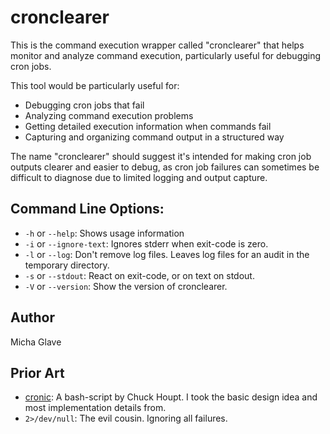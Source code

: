 # cronclearer

This is the command execution wrapper called "cronclearer" that helps monitor and analyze
command execution, particularly useful for debugging cron jobs.

This tool would be particularly useful for:
- Debugging cron jobs that fail
- Analyzing command execution problems
- Getting detailed execution information when commands fail
- Capturing and organizing command output in a structured way

The name "cronclearer" should suggest it's intended for making cron job outputs clearer and
easier to debug, as cron job failures can sometimes be difficult to diagnose due to limited
logging and output capture.

## Command Line Options:

   - `-h` or `--help`: Shows usage information
   - `-i` or `--ignore-text`: Ignores stderr when exit-code is zero.
   - `-l` or `--log`: Don't remove log files. Leaves log files for an audit in the temporary directory.
   - `-s` or `--stdout`: React on exit-code, or on text on stdout.
   - `-V` or `--version`: Show the version of cronclearer.

## Author

Micha Glave

## Prior Art

* [cronic](https://habilis.net/cronic/): A bash-script by Chuck Houpt. I took the basic design idea
  and most implementation details from.
* `2>/dev/null`: The evil cousin. Ignoring all failures.

